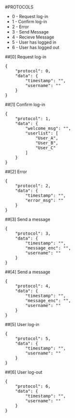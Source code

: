 #PROTOCOLS
 * 0 - Request log-in
 * 1 - Confirm log-in
 * 2 - Error
 * 3 - Send Message
 * 4 - Recieve Message
 * 5 - User has logged in
 * 6 - User has logged out

##[0] Request log-in
<pre>
{
	"protocol": 0,
	"data": {
		"timestamp": "",
		"username": ""
	}
}
</pre>

##[1] Confirm log-in
<pre>
{
	"protocol": 1,
	"data": {
		"welcome_msg": "",
		"userlist": [
			"User_A",
			"User_B",
			"User_C"
		]
	}
}
</pre>

##[2] Error
<pre>
{
	"protocol": 2,
	"data": {
		"timestamp": "",
		"error_msg": ""
	}
}
</pre>

##[3] Send a message
<pre>
{
	"protocol": 3,
	"data": {
		"timestamp": "",
		"message_enc": "",
		"username": ""
	}
}
</pre>

##[4] Send a message
<pre>
{
	"protocol": 4,
	"data": {
		"timestamp": "",
		"message_enc": "",
		"username": ""
	}
}
</pre>

##[5] User log-in
<pre>
{
	"protocol": 5,
	"data": {
		"timestamp": "",
		"username": ""
	}
}
</pre>

##[6] User log-out
<pre>
{
	"protocol": 6,
	"data": {
		"timestamp": "",
		"username": ""
	}
}
</pre>